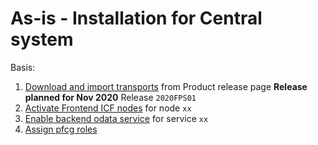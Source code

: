 # As-is - Installation for Central system

Basis:
1. [Download and import transports](/inst/step-1.md) from Product release page **Release planned for Nov 2020** Release `2020FPS01`
2. [Activate Frontend ICF nodes](/inst/step-2.md) for node `xx`
3. [Enable backend odata service](/inst/step-3.md) for service `xx`
4. [Assign pfcg roles](/inst/step-3.md)

